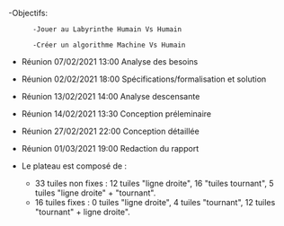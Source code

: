 -Objectifs: 

          -Jouer au Labyrinthe Humain Vs Humain

          -Créer un algorithme Machine Vs Humain

-  Réunion 07/02/2021 13:00  Analyse des besoins
-  Réunion 02/02/2021 18:00  Spécifications/formalisation et solution
-  Réunion 13/02/2021 14:00  Analyse descensante 
-  Réunion 14/02/2021 13:30  Conception préleminaire
-  Réunion 27/02/2021 22:00  Conception détaillée
-  Réunion 01/03/2021 19:00  Redaction du rapport 


- Le plateau est composé de : 
    - 33 tuiles non fixes :  12 tuiles "ligne droite", 16 "tuiles tournant", 5 tuiles "ligne droite" + "tournant".
    - 16 tuiles fixes : 0 tuiles "ligne droite", 4 tuiles "tournant", 12 tuiles "tournant" + ligne droite".
